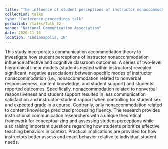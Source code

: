 ```yaml
---
title: "The influence of student perceptions of instructor nonaccommodation on communication satisfaction and instructor-student rapport"
collection: talks
type: "Conference proceedings talk"
permalink: /talks/Talk_32
venue: "National Communication Association"
date: 2020-11-16
location: "Indianapolis, IN"
---
```


This study incorporates communication accommodation theory to investigate how student perceptions of instructor nonaccommodation influence affective and cognitive classroom outcomes. A series of two-level hierarchical linear models (students nested within instructors) revealed significant, negative associations between specific modes of instructor nonaccommodation (i.e., nonaccommodation related to nonverbal responsiveness, content knowledge, and student support) and students’ reported outcomes. Specifically, nonaccommodation related to nonverbal responsiveness and student support resulted in less communication satisfaction and instructor–student rapport when controlling for student sex and expected grade in a course. Contrarily, only nonaccommodation related to content knowledge predicted processing fluency. The research provides instructional communication researchers with a unique theoretical framework for conceptualizing and assessing student perceptions while also raising important questions regarding how students prioritize effective teaching behaviors in context. Practical implications are provided for how instructors better assess and enact behavior relative to individual student needs.